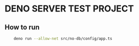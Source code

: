 # DENO SERVER TEST PROJECT

## How to run

```bash
    deno run --allow-net src/no-db/config/app.ts
```
